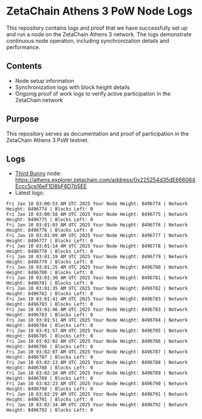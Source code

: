 # ZetaChain Athens 3 PoW Node Logs
This repository contains logs and proof that we have successfully set up and run a node on the ZetaChain Athens 3 network. The logs demonstrate continuous node operation, including synchronization details and performance.

## Contents
- Node setup information
- Synchronization logs with block height details
- Ongoing proof of work logs to verify active participation in the ZetaChain network

## Purpose
This repository serves as documentation and proof of participation in the ZetaChain Athens 3 PoW testnet.

## Logs

- [Third Bunny](https://thirdbunny.xyz/) node: https://athens.explorer.zetachain.com/address/0x225254d35dE666064Eccc5ce16eF1D8bF8D7b5EE
- Latest logs:
```
Fri Jan 10 03:00:53 AM UTC 2025 Your Node Height: 8496774 | Network Height: 8496774 | Blocks Left: 0
Fri Jan 10 03:00:58 AM UTC 2025 Your Node Height: 8496775 | Network Height: 8496775 | Blocks Left: 0
Fri Jan 10 03:01:03 AM UTC 2025 Your Node Height: 8496776 | Network Height: 8496776 | Blocks Left: 0
Fri Jan 10 03:01:09 AM UTC 2025 Your Node Height: 8496777 | Network Height: 8496777 | Blocks Left: 0
Fri Jan 10 03:01:14 AM UTC 2025 Your Node Height: 8496778 | Network Height: 8496778 | Blocks Left: 0
Fri Jan 10 03:01:19 AM UTC 2025 Your Node Height: 8496779 | Network Height: 8496779 | Blocks Left: 0
Fri Jan 10 03:01:25 AM UTC 2025 Your Node Height: 8496780 | Network Height: 8496780 | Blocks Left: 0
Fri Jan 10 03:01:30 AM UTC 2025 Your Node Height: 8496781 | Network Height: 8496781 | Blocks Left: 0
Fri Jan 10 03:01:35 AM UTC 2025 Your Node Height: 8496782 | Network Height: 8496782 | Blocks Left: 0
Fri Jan 10 03:01:41 AM UTC 2025 Your Node Height: 8496783 | Network Height: 8496783 | Blocks Left: 0
Fri Jan 10 03:01:46 AM UTC 2025 Your Node Height: 8496783 | Network Height: 8496783 | Blocks Left: 0
Fri Jan 10 03:01:51 AM UTC 2025 Your Node Height: 8496784 | Network Height: 8496784 | Blocks Left: 0
Fri Jan 10 03:01:57 AM UTC 2025 Your Node Height: 8496785 | Network Height: 8496785 | Blocks Left: 0
Fri Jan 10 03:02:02 AM UTC 2025 Your Node Height: 8496786 | Network Height: 8496786 | Blocks Left: 0
Fri Jan 10 03:02:07 AM UTC 2025 Your Node Height: 8496787 | Network Height: 8496787 | Blocks Left: 0
Fri Jan 10 03:02:13 AM UTC 2025 Your Node Height: 8496788 | Network Height: 8496788 | Blocks Left: 0
Fri Jan 10 03:02:18 AM UTC 2025 Your Node Height: 8496789 | Network Height: 8496789 | Blocks Left: 0
Fri Jan 10 03:02:23 AM UTC 2025 Your Node Height: 8496790 | Network Height: 8496790 | Blocks Left: 0
Fri Jan 10 03:02:29 AM UTC 2025 Your Node Height: 8496791 | Network Height: 8496791 | Blocks Left: 0
Fri Jan 10 03:02:34 AM UTC 2025 Your Node Height: 8496792 | Network Height: 8496792 | Blocks Left: 0
```
